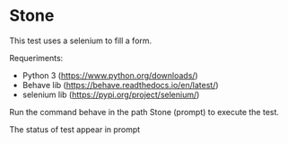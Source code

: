 # Stone
This test uses a selenium to fill a form.

Requeriments:
 * Python 3 (https://www.python.org/downloads/)
 * Behave lib (https://behave.readthedocs.io/en/latest/)
 * selenium lib (https://pypi.org/project/selenium/)

Run the command behave in the path Stone (prompt) to execute the test.

The status of test appear in prompt